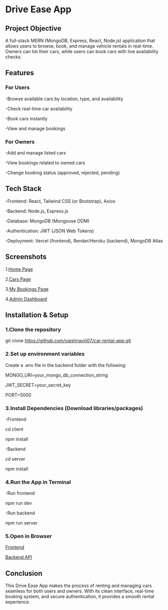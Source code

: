 # Drive Ease App

## **Project Objective**
A full-stack MERN (MongoDB, Express, React, Node.js) application that allows users to browse, book, and manage vehicle rentals in real-time. Owners can list their cars, while users can book cars with live availability checks.

 ## **Features**
### For Users

-Browse available cars by location, type, and availability

-Check real-time car availability

-Book cars instantly

-View and manage bookings

### For Owners

-Add and manage listed cars

-View bookings related to owned cars

-Change booking status (approved, rejected, pending)

## **Tech Stack**

-Frontend: React, Tailwind CSS (or Bootstrap), Axios

-Backend: Node.js, Express.js

-Database: MongoDB (Mongoose ODM)

-Authentication: JWT (JSON Web Tokens)

-Deployment: Vercel (frontend), Render/Heroku (backend), MongoDB Atlas

## **Screenshots**

1.[Home Page](homepage.png)

2.[Cars Page](carspage.png)

3.[My Bookings Page](mybookings.png)

4.[Admin Dashboard](admin_dashboard.png)

## **Installation & Setup**

### 1.Clone the repository

git clone https://github.com/vaishnaviii07/car-rental-app.git

### 2.Set up environment variables

Create a .env file in the backend folder with the following:

MONGO_URI=your_mongo_db_connection_string

JWT_SECRET=your_secret_key

PORT=5000

### 3.Install Dependencies (Download libraries/packages)

-Frontend

cd client

npm install

-Backend

cd server

npm install

### 4.Run the App in Terminal

-Run frontend

npm run dev

-Run backend

npm run server

### 5.Open in Browser
[Frontend](http://localhost:3000)

[Backend API](http://localhost:5000)

## **Conclusion**

This Drive Ease App makes the process of renting and managing cars seamless for both users and owners. With its clean interface, real-time booking system, and secure authentication, it provides a smooth rental experience. 





